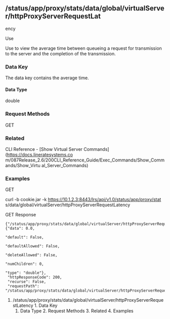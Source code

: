 ## /status/app/proxy/stats/data/global/virtualServer/httpProxyServerRequestLat
ency

Use

Use to view the average time between queueing a request for transmission to
the server and the completion of the transmission.

### Data Key

The data key contains the average time.

#### Data Type

double

### Request Methods

GET

### Related

CLI Reference - [Show Virtual Server Commands](https://docs.lineratesystems.co
m/087Release_2.6/200CLI_Reference_Guide/Exec_Commands/Show_Commands/Show_Virtu
al_Server_Commands)

### Examples

GET

curl -b cookie.jar -k https://10.1.2.3:8443/lrs/api/v1.0/status/app/proxy/stat
s/data/global/virtualServer/httpProxyServerRequestLatency

GET Response

    
    
    {"/status/app/proxy/stats/data/global/virtualServer/httpProxyServerRequestLatency": {"data": 0.0,
                                                                                       "default": False,
                                                                                       "defaultAllowed": False,
                                                                                       "deleteAllowed": False,
                                                                                       "numChildren": 0,
                                                                                       "type": "double"},
     "httpResponseCode": 200,
     "recurse": False,
     "requestPath": "/status/app/proxy/stats/data/global/virtualServer/httpProxyServerRequestLatency"}
    

  1. /status/app/proxy/stats/data/global/virtualServer/httpProxyServerRequestLatency
    1. Data Key
      1. Data Type
    2. Request Methods
    3. Related
    4. Examples

